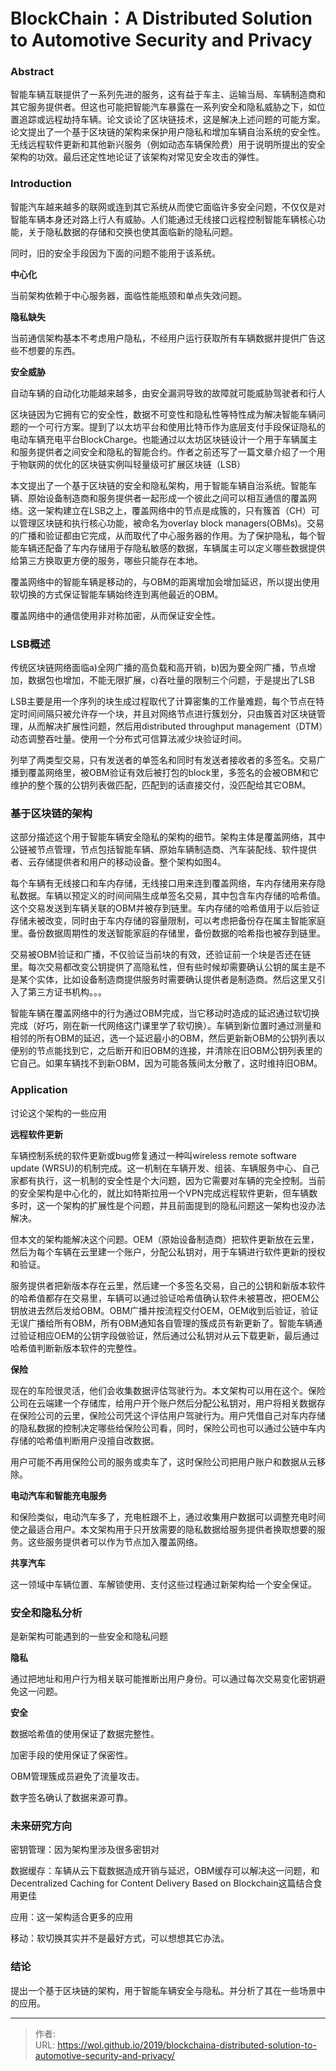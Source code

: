 # BlockChain：A Distributed Solution to Automotive Security and Privacy


### Abstract

智能车辆互联提供了一系列先进的服务，这有益于车主、运输当局、车辆制造商和其它服务提供者。但这也可能把智能汽车暴露在一系列安全和隐私威胁之下，如位置追踪或远程劫持车辆。论文谈论了区块链技术，这是解决上述问题的可能方案。论文提出了一个基于区块链的架构来保护用户隐私和增加车辆自治系统的安全性。无线远程软件更新和其他新兴服务（例如动态车辆保险费）用于说明所提出的安全架构的功效。最后还定性地论证了该架构对常见安全攻击的弹性。

### Introduction

智能汽车越来越多的联网或连到其它系统从而使它面临许多安全问题，不仅仅是对智能车辆本身还对路上行人有威胁。人们能通过无线接口远程控制智能车辆核心功能，关于隐私数据的存储和交换也使其面临新的隐私问题。

同时，旧的安全手段因为下面的问题不能用于该系统。

**中心化**

当前架构依赖于中心服务器，面临性能瓶颈和单点失效问题。

**隐私缺失**

当前通信架构基本不考虑用户隐私，不经用户运行获取所有车辆数据并提供广告这些不想要的东西。

**安全威胁**

自动车辆的自动化功能越来越多，由安全漏洞导致的故障就可能威胁驾驶者和行人

区块链因为它拥有它的安全性，数据不可变性和隐私性等特性成为解决智能车辆问题的一个可行方案。提到了以太坊平台和使用比特币作为底层支付手段保证隐私的电动车辆充电平台BlockCharge。也能通过以太坊区块链设计一个用于车辆属主和服务提供者之间安全和隐私的智能合约。作者之前还写了一篇文章介绍了一个用于物联网的优化的区块链实例叫轻量级可扩展区块链（LSB）

本文提出了一个基于区块链的安全和隐私架构，用于智能车辆自治系统。智能车辆、原始设备制造商和服务提供者一起形成一个彼此之间可以相互通信的覆盖网络。这一架构建立在LSB之上，覆盖网络中的节点是成簇的，只有簇首（CH）可以管理区块链和执行核心功能，被命名为overlay block managers(OBMs)。交易的广播和验证都由它完成，从而取代了中心服务器的作用。为了保护隐私，每个智能车辆还配备了车内存储用于存隐私敏感的数据，车辆属主可以定义哪些数据提供给第三方换取更方便的服务，哪些只能存在本地。

覆盖网络中的智能车辆是移动的，与OBM的距离增加会增加延迟，所以提出使用软切换的方式保证智能车辆始终连到离他最近的OBM。

覆盖网络中的通信使用非对称加密，从而保证安全性。

### LSB概述

传统区块链网络面临a)全网广播的高负载和高开销，b)因为要全网广播，节点增加，数据包也增加，不能无限扩展，c)吞吐量的限制三个问题，于是提出了LSB

LSB主要是用一个序列的块生成过程取代了计算密集的工作量难题，每个节点在特定时间间隔只被允许存一个块，并且对网络节点进行簇划分，只由簇首对区块链管理，从而解决扩展性问题，然后用distributed throughput management（DTM）动态调整吞吐量。使用一个分布式可信算法减少块验证时间。

列举了两类型交易，只有发送者的单签名和同时有发送者接收者的多签名。交易广播到覆盖网络里，被OBM验证有效后被打包的block里，多签名的会被OBM和它维护的整个簇的公钥列表做匹配，匹配到的话直接交付，没匹配给其它OBM。

### 基于区块链的架构

这部分描述这个用于智能车辆安全隐私的架构的细节。架构主体是覆盖网络，其中公链被节点管理，节点包括智能车辆、原始车辆制造商、汽车装配线、软件提供者、云存储提供者和用户的移动设备。整个架构如图4。

每个车辆有无线接口和车内存储，无线接口用来连到覆盖网络，车内存储用来存隐私数据。车辆以预定义的时间间隔生成单签名交易，其中包含车内存储的哈希值。这个交易发送到车辆关联的OBM并被存到链里。车内存储的哈希值用于以后验证存储未被改变，同时由于车内存储的容量限制，可以考虑把备份存在属主智能家庭里。备份数据周期性的发送智能家庭的存储里，备份数据的哈希指也被存到链里。

交易被OBM验证和广播，不仅验证当前块的有效，还验证前一个块是否还在链里。每次交易都改变公钥提供了高隐私性，但有些时候却需要确认公钥的属主是不是某个实体，比如设备制造商提供服务时需要确认提供者是制造商。然后这里又引入了第三方证书机构。。。

智能车辆在覆盖网络中的行为通过OBM完成，当它移动时造成的延迟通过软切换完成（好巧，刚在新一代网络这门课里学了软切换）。车辆到新位置时通过测量和相邻的所有OBM的延迟，选一个延迟最小的OBM，然后更新新OBM的公钥列表以便别的节点能找到它，之后断开和旧OBM的连接，并清除在旧OBM公钥列表里的它自己。如果车辆找不到新OBM，因为可能各簇间太分散了，这时维持旧OBM。

### Application

讨论这个架构的一些应用

**远程软件更新**

车辆控制系统的软件更新或bug修复通过一种叫wireless remote software update (WRSU)的机制完成。这一机制在车辆开发、组装、车辆服务中心、自己家都有执行，这一机制的安全性是个大问题，因为它需要对车辆的完全控制。当前的安全架构是中心化的，就比如特斯拉用一个VPN完成远程软件更新，但车辆数多时，这一个架构的扩展性是个问题，并且前面提到的隐私问题这一架构也没办法解决。

但本文的架构能解决这个问题。OEM（原始设备制造商）把软件更新放在云里，然后为每个车辆在云里建一个账户，分配公私钥对，用于车辆进行软件更新的授权和验证。

服务提供者把新版本存在云里，然后建一个多签名交易，自己的公钥和新版本软件的哈希值都存在交易里，车辆可以通过验证哈希值确认软件未被篡改，把OEM公钥放进去然后发给OBM。OBM广播并按流程交付OEM，OEM收到后验证，验证无误广播给所有OBM，所有OBM通知各自管理的簇成员有新更新了。智能车辆通过验证相应OEM的公钥字段做验证，然后通过公私钥对从云下载更新，最后通过哈希值判断新版本软件的完整性。

**保险**

现在的车险很灵活，他们会收集数据评估驾驶行为。本文架构可以用在这个。保险公司在云端建一个存储库，给用户开个账户然后分配公私钥对，用户将相关数据存在保险公司的云里，保险公司凭这个评估用户驾驶行为。用户凭借自己对车内存储的隐私数据的控制决定哪些给保险公司看，同时，保险公司也可以通过公链中车内存储的哈希值判断用户没擅自改数据。

用户可能不再用保险公司的服务或卖车了，这时保险公司把用户账户和数据从云移除。

**电动汽车和智能充电服务**

和保险类似，电动汽车多了，充电桩跟不上，通过收集用户数据可以调整充电时间使之最适合用户。本文架构用于只开放需要的隐私数据给服务提供者换取想要的服务。这些服务提供者可以作为节点加入覆盖网络。

**共享汽车**

这一领域中车辆位置、车解锁使用、支付这些过程通过新架构给一个安全保证。

### 安全和隐私分析

是新架构可能遇到的一些安全和隐私问题

**隐私**

通过把地址和用户行为相关联可能推断出用户身份。可以通过每次交易变化密钥避免这一问题。

**安全**

数据哈希值的使用保证了数据完整性。

加密手段的使用保证了保密性。

OBM管理簇成员避免了流量攻击。

数字签名确认了数据来源可靠。

### 未来研究方向

密钥管理：因为架构里涉及很多密钥对

数据缓存：车辆从云下载数据造成开销与延迟，OBM缓存可以解决这一问题，和Decentralized Caching for Content Delivery Based on Blockchain这篇结合食用更佳

应用：这一架构适合更多的应用

移动：软切换其实并不是最好方式，可以想想其它办法。

### 结论

提出一个基于区块链的架构，用于智能车辆安全与隐私。并分析了其在一些场景中的应用。


---

> 作者:   
> URL: https://wol.github.io/2019/blockchaina-distributed-solution-to-automotive-security-and-privacy/  

